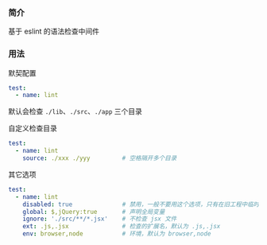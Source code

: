 ### 简介
基于 eslint 的语法检查中间件

### 用法

默契配置
```yml
test:
  - name: lint
```

默认会检查 `./lib`、`./src`、`./app` 三个目录

自定义检查目录
```yml
test:
  - name: lint
    source: ./xxx ./yyy         # 空格隔开多个目录
```

其它选项
```yml
test:
  - name: lint
    disabled: true              # 禁用，一般不要用这个选项，只有在旧工程中临时禁用
    global: $,jQuery:true       # 声明全局变量
    ignore: './src/**/*.jsx'    # 不检查 jsx 文件
    ext: .js,.jsx               # 检查的扩展名，默认为 .js,.jsx
    env: browser,node           # 环境，默认为 browser,node
```
